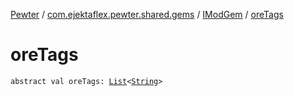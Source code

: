[Pewter](../../index.md) / [com.ejektaflex.pewter.shared.gems](../index.md) / [IModGem](index.md) / [oreTags](./ore-tags.md)

# oreTags

`abstract val oreTags: `[`List`](https://kotlinlang.org/api/latest/jvm/stdlib/kotlin.collections/-list/index.html)`<`[`String`](https://kotlinlang.org/api/latest/jvm/stdlib/kotlin/-string/index.html)`>`